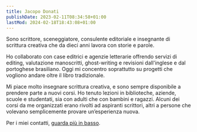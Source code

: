 ```yaml
---
title: Jacopo Donati
publishDate: 2023-02-11T08:34:58+01:00
lastMod: 2024-02-18T18:43:08+01:00
---
```


Sono scrittore, sceneggiatore, consulente editoriale e insegnante di scrittura creativa che da dieci anni lavora con storie e parole.

Ho collaborato con case editrici e agenzie letterarie offrendo servizi di editing, valutazione manoscritti, ghost-writing e revisioni dall'inglese e dal portoghese brasiliano. Oggi mi concentro soprattutto su progetti che vogliono andare oltre il libro tradizionale.

Mi piace molto insegnare scrittura creativa, e sono sempre disponibile a prendere parte a nuovi corsi. Ho tenuto lezioni in biblioteche, aziende, scuole e studentati, sia con adulti che con bambini e ragazzi. Alcuni dei corsi da me organizzati erano rivolti ad aspiranti scrittori, altri a persone che volevano semplicemente provare un’esperienza nuova.

Per i miei contatti, [guarda più in basso](#contatti).

